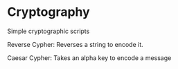 # Cryptography
 Simple cryptographic scripts

Reverse Cypher: Reverses a string to encode it.

Caesar Cypher: Takes an alpha key to encode a message
